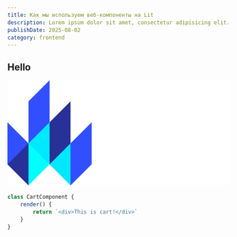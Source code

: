 ```yaml
---
title: Как мы используем веб-компоненты на Lit
description: Lorem ipsum dolor sit amet, consectetur adipisicing elit. Distinctio dolor dolores facere fuga, laboriosam libero nam officia tempora temporibus veritatis
publishDate: 2025-08-02
category: frontend
---
```


## Hello

![](../assets/lit/logo-dark.svg)

```typescript
class CartComponent {
    render() {
        return `<div>This is cart!</div>`
    }
}
```

